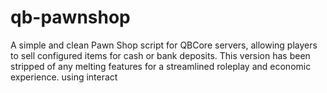 # qb-pawnshop
A simple and clean Pawn Shop script for QBCore servers, allowing players to sell configured items for cash or bank deposits. This version has been stripped of any melting features for a streamlined roleplay and economic experience. using interact
